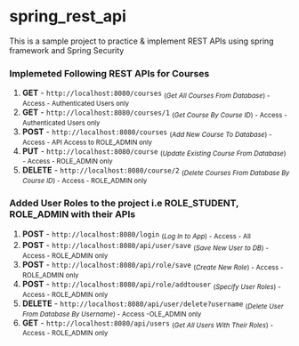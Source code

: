 # spring_rest_api
This is a sample project to practice & implement REST APIs using spring framework and Spring Security

### Implemeted Following REST APIs for Courses

1) **GET**    -  `http://localhost:8080/courses`  <sub> (_Get All Courses From Database_) -  Access - Authenticated Users only <sub/> 
2) **GET**   -  `http://localhost:8080/courses/1` <sub> (_Get Course By Course ID_)       -  Access - Authenticated Users only <sub/> 
3) **POST**   -  `http://localhost:8080/courses`  <sub> (_Add New Course To Database_)    -  Access - API Access to ROLE_ADMIN only <sub/>  
4) **PUT**    -  `http://localhost:8080/course`   <sub> (_Update Existing Course From Database_)      - Access - ROLE_ADMIN only <sub/>   
6) **DELETE** -  `http://localhost:8080/course/2` <sub> (_Delete Courses From Database By Course ID_) - Access -  ROLE_ADMIN only <sub/>   

### Added User Roles to the project i.e ROLE_STUDENT, ROLE_ADMIN with their APIs
1) **POST**    -  `http://localhost:8080/login`            <sub> (_Log In to App_)         - Access -  All <sub/> 
2) **POST**    -  `http://localhost:8080/api/user/save`    <sub> (_Save New User to DB_)   - Access - ROLE_ADMIN only <sub/> 
3) **POST**   -  `http://localhost:8080/api/role/save`     <sub> (_Create New Role_)       - Access -  ROLE_ADMIN only <sub/> 
4) **POST**   -  `http://localhost:8080/api/role/addtouser` <sub> (_Specify User Roles_)    - Access -  ROLE_ADMIN only <sub/> 
6) **DELETE** -  `http://localhost:8080/api/user/delete?username` <sub> (_Delete User From Database By Username_) - Access -OLE_ADMIN only <sub/> 
7) **GET**    -  `http://localhost:8080/api/users`  <sub> (_Get All Users With Their Roles_) - Access - ROLE_ADMIN only <sub/> 
